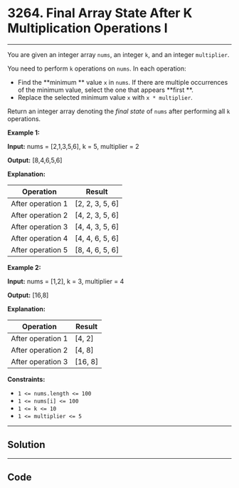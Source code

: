 # 3264. Final Array State After K Multiplication Operations I

---

You are given an integer array `nums`, an integer `k`, and an integer `multiplier`.

You need to perform `k` operations on `nums`. In each operation:

  * Find the **minimum ** value `x` in `nums`. If there are multiple occurrences of the minimum value, select the one that appears **first **.
  * Replace the selected minimum value `x` with `x * multiplier`.



Return an integer array denoting the _final state_ of `nums` after performing all `k` operations.

 

**Example 1:**

**Input:** nums = [2,1,3,5,6], k = 5, multiplier = 2

**Output:** [8,4,6,5,6]

**Explanation:**

Operation | Result  
---|---  
After operation 1 | [2, 2, 3, 5, 6]  
After operation 2 | [4, 2, 3, 5, 6]  
After operation 3 | [4, 4, 3, 5, 6]  
After operation 4 | [4, 4, 6, 5, 6]  
After operation 5 | [8, 4, 6, 5, 6]  
  
**Example 2:**

**Input:** nums = [1,2], k = 3, multiplier = 4

**Output:** [16,8]

**Explanation:**

Operation | Result  
---|---  
After operation 1 | [4, 2]  
After operation 2 | [4, 8]  
After operation 3 | [16, 8]  
  
 

**Constraints:**

  * `1 <= nums.length <= 100`
  * `1 <= nums[i] <= 100`
  * `1 <= k <= 10`
  * `1 <= multiplier <= 5`

---

## Solution



---

## Code
```python


```